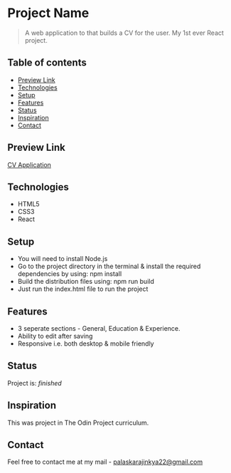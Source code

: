 # Project Name
> A web application to that builds a CV for the user. My 1st ever React project. 

## Table of contents

- [Preview Link](#preview-link)
- [Technologies](#technologies)
- [Setup](#setup)
- [Features](#features)
- [Status](#status)
- [Inspiration](#inspiration)
- [Contact](#contact)

## Preview Link

[CV Application](https://ajinkyap22.github.io/cv-application/)

## Technologies

- HTML5
- CSS3
- React

## Setup

* You will need to install Node.js
* Go to the project directory in the terminal & install the required dependencies by using: npm install
* Build the distribution files using: npm run build
* Just run the index.html file to run the project

## Features

- 3 seperate sections - General, Education & Experience.
- Ability to edit after saving
- Responsive i.e. both desktop & mobile friendly

## Status

Project is:  _finished_

## Inspiration

This was project in The Odin Project curriculum.

## Contact

Feel free to contact me at my mail - palaskarajinkya22@gmail.com
